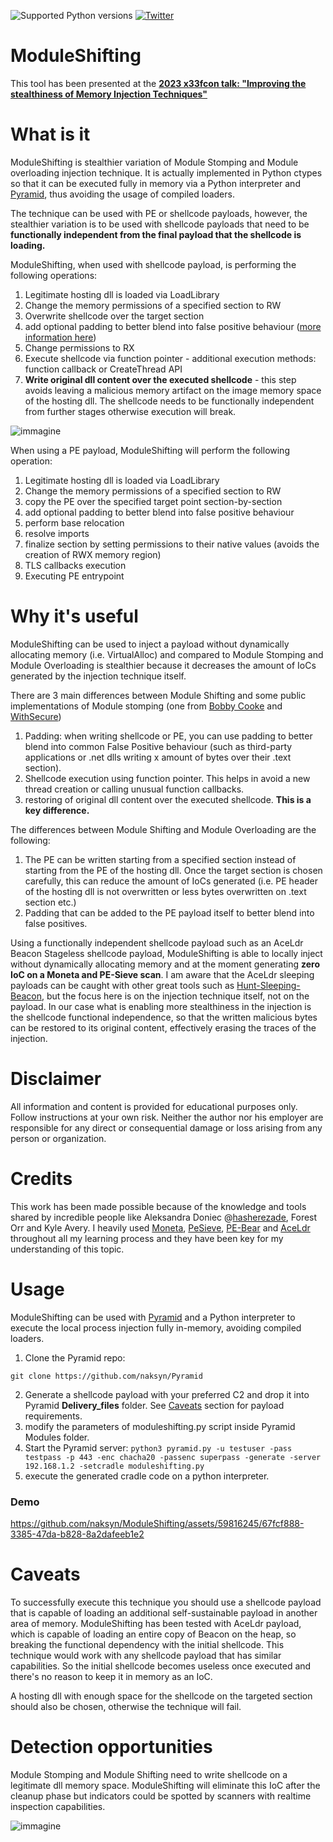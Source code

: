 ![Supported Python versions](https://img.shields.io/badge/python-3.7+-blue.svg) [![Twitter](https://img.shields.io/twitter/follow/naksyn?label=naksyn&style=social)](https://twitter.com/intent/follow?screen_name=naksyn)

# ModuleShifting

This tool has been presented at the  **[2023 x33fcon talk: "Improving the stealthiness of Memory Injection Techniques"](https://github.com/naksyn/talks/blob/main/x33fcon%202023%20-%20Improving%20the%20Stealthiness%20of%20Memory%20Injection%20Techniques.pdf)**

# What is it

ModuleShifting is stealthier variation of Module Stomping and Module overloading injection technique. 
It is actually implemented in Python ctypes so that it can be executed fully in memory via a Python interpreter and [Pyramid](https://github.com/naksyn/Pyramid), thus avoiding the usage of compiled loaders.

The technique can be used with PE or shellcode payloads, however, the stealthier variation is to be used with shellcode payloads that need to be **functionally independent from the final payload that the shellcode is loading.**

ModuleShifting, when used with shellcode payload, is performing the following operations:
 1. Legitimate hosting dll is loaded via LoadLibrary
 2. Change the memory permissions of a specified section to RW
 3. Overwrite shellcode over the target section
 4. add optional padding to better blend into false positive behaviour ([more information here](https://www.forrest-orr.net/post/masking-malicious-memory-artifacts-part-ii-insights-from-moneta))
 5. Change permissions to RX
 6. Execute shellcode via function pointer - additional execution methods: function callback or CreateThread API
 7. **Write original dll content over the executed shellcode** - this step avoids leaving a malicious memory artifact on the image memory space of the hosting dll. The shellcode needs to be functionally independent from further stages otherwise execution will break.

![immagine](https://github.com/naksyn/ModuleShifting/assets/59816245/b78e13d1-07b0-4cce-ac67-0035e1241dbc)


When using a PE payload, ModuleShifting will perform the following operation:
 1. Legitimate hosting dll is loaded via LoadLibrary
 2. Change the memory permissions of a specified section to RW
 3. copy the PE over the specified target point section-by-section
 4. add optional padding to better blend into false positive behaviour
 5. perform base relocation
 6. resolve imports
 7. finalize section by setting permissions to their native values (avoids the creation of RWX memory region)
 8. TLS callbacks execution
 9. Executing PE entrypoint


# Why it's useful

ModuleShifting can be used to inject a payload without dynamically allocating memory (i.e. VirtualAlloc) and compared to Module Stomping and Module Overloading is stealthier because it decreases the amount of IoCs generated by the injection technique itself.

There are 3 main differences between Module Shifting and some public implementations of Module stomping (one from [Bobby Cooke](https://github.com/boku7/Ninja_UUID_Runner) and [WithSecure](https://blog.f-secure.com/hiding-malicious-code-with-module-stomping/))

 1. Padding: when writing shellcode or PE, you can use padding to better blend into common False Positive behaviour (such as third-party applications or .net dlls writing x amount of bytes over their .text section).
 2. Shellcode execution using function pointer. This helps in avoid a new thread creation or calling unusual function callbacks.
 3. restoring of original dll content over the executed shellcode. **This is a key difference.** 

The differences between Module Shifting and Module Overloading are the following:
 1. The PE can be written starting from a specified section instead of starting from the PE of the hosting dll. Once the target section is chosen carefully, this can reduce the amount of IoCs generated (i.e. PE header of the hosting dll is not overwritten or less bytes overwritten on .text section etc.)
 2. Padding that can be added to the PE payload itself to better blend into false positives.

Using a functionally independent shellcode payload such as an AceLdr Beacon Stageless shellcode payload, ModuleShifting is able to locally inject without dynamically allocating memory and at the moment  generating **zero IoC on a Moneta and PE-Sieve scan**. I am aware that the AceLdr sleeping payloads can be caught with other great tools such as [Hunt-Sleeping-Beacon](https://github.com/thefLink/Hunt-Sleeping-Beacons), but the focus here is on the injection technique itself, not on the payload. In our case what is enabling more stealthiness in the injection is the shellcode functional independence, so that the written malicious bytes can be restored to its original content, effectively erasing the traces of the injection. 

# Disclaimer

All information and content is provided for educational purposes only. Follow instructions at your own risk. Neither the author nor his employer are responsible for any direct or consequential damage or loss arising from any person or organization.

# Credits

This work has been made possible because of the knowledge and tools shared by incredible people like Aleksandra Doniec @[hasherezade](https://twitter.com/hasherezade), Forest Orr and Kyle Avery. I heavily used [Moneta](https://github.com/forrest-orr/moneta), [PeSieve](https://github.com/hasherezade/pe-sieve), [PE-Bear](https://github.com/hasherezade/pe-bear) and [AceLdr](https://github.com/kyleavery/AceLdr) throughout all my learning process and they have been key for my understanding of this topic.  

# Usage

ModuleShifting can be used with [Pyramid](https://github.com/naksyn/Pyramid) and a Python interpreter to execute the local process injection fully in-memory, avoiding compiled loaders.

 1. Clone the Pyramid repo:

`git clone https://github.com/naksyn/Pyramid`

 2. Generate a shellcode payload with your preferred C2 and drop it into Pyramid **Delivery_files** folder. See [Caveats](#caveats) section for payload requirements.
 3. modify the parameters of moduleshifting.py script inside Pyramid Modules folder.
 4. Start the Pyramid server:
 `python3 pyramid.py -u testuser -pass testpass -p 443 -enc chacha20 -passenc superpass -generate -server 192.168.1.2 -setcradle moduleshifting.py`
 5. execute the generated cradle code on a python interpreter.


### Demo

https://github.com/naksyn/ModuleShifting/assets/59816245/67fcf888-3385-47da-b828-8a2dafeeb1e2


# Caveats

To successfully execute this technique you should use a shellcode payload that is capable of loading an additional self-sustainable payload in another area of memory. ModuleShifting has been tested with  AceLdr payload, which is capable of loading an entire copy of Beacon on the heap, so breaking the functional dependency with the initial shellcode. This technique would work with any shellcode payload that has similar capabilities. So the initial shellcode becomes useless once executed and there's no reason to keep it in memory as an IoC.

A hosting dll with enough space for the shellcode on the targeted section should also be chosen, otherwise the technique will fail.

# Detection opportunities

Module Stomping and Module Shifting need to write shellcode on a legitimate dll memory space. ModuleShifting will eliminate this IoC after the cleanup phase but indicators could be spotted by scanners with realtime inspection capabilities.

![immagine](https://github.com/naksyn/ModuleShifting/assets/59816245/385f9a91-b39f-40e8-8a7a-e01da1de80c6)

